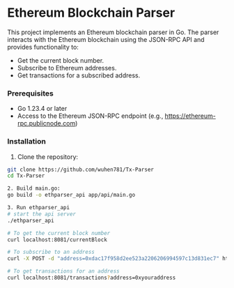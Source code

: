 # Ethereum Blockchain Parser

This project implements an Ethereum blockchain parser in Go. The parser interacts with the Ethereum blockchain using the JSON-RPC API and provides functionality to:
- Get the current block number.
- Subscribe to Ethereum addresses.
- Get transactions for a subscribed address.

### Prerequisites

- Go 1.23.4 or later
- Access to the Ethereum JSON-RPC endpoint (e.g., https://ethereum-rpc.publicnode.com)

### Installation

1. Clone the repository:
```sh
git clone https://github.com/wuhen781/Tx-Parser
cd Tx-Parser

2. Build main.go:
go build -o ethparser_api app/api/main.go

3. Run ethparser_api
# start the api server
./ethparser_api

# To get the current block number
curl localhost:8081/currentBlock

# To subscribe to an address
curl -X POST -d "address=0xdac17f958d2ee523a2206206994597c13d831ec7" http://localhost:8081/subscribe

# To get transactions for an address
curl localhost:8081/transactions?address=0xyouraddress
